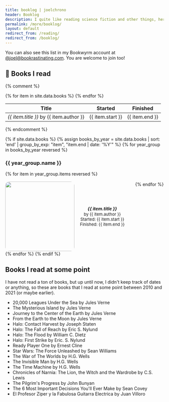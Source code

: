 ```yaml
---
title: booklog | joelchrono
header: Booklog
description: I quite like reading science fiction and other things, here's a log of the books I've read divided by year.
permalink: /more/booklog/
layout: default
redirect_from: /reading/
redirect_from: /booklog/
---
```


You can also see this list in my Bookwyrm account at [@joel@bookrastinating.com](https://bookrastinating.com/user/joel). You are welcome to join too!

## 👤 Books I read

{% comment %}
<table>
  <thead>
    <tr>
      <th>Title</th>
      <th>Started</th>
      <th>Finished</th>
    </tr>
  </thead>
  <tbody>
{% for item in site.data.books %}
    <tr>
      <td><i>{{ item.title }}</i> by {{ item.author }}</td>
      <td>{{ item.start }}</td>
      <td>{{ item.end }}</td>
    </tr>
{% endfor %}
  </tbody>
</table>
{% endcomment %}

<style>
  .responsive-grid {
    display: flex;
    gap: 1rem;
    flex-wrap: wrap;
    justify-content: left;
  }

  .book-cover-container {
    background-color: var(--code-bg);
    border-radius: 12px;
    display: flex;
    flex: 1 1 290px;
    flex-direction: row;
  }

  .book-cover {
    background-size: cover;
    background-position: center;
    border-radius: 12px;
    overflow: hidden;
    position: relative;
    text-align: center;
    height: 220px;
    min-width: 130px;
  }

  .content {
    display: flex;
    flex-grow: 1;
    padding: 0 .8rem;
    align-items: center;
    text-align: center;
    justify-content: center;
  }

  .title {
    font-weight: bold;
    line-height: 1.3;
  }

  .artist {
    font-size: small;
  }

  .dates {
    font-size: small;
    white-space: pre-line;
    overflow: visible;
  }

  @media screen and (max-width: 600px) {
    .book-cover-container {
        flex-direction: row;
    }

    .book-cover {
      height: 170px;
      flex: 0 0 100px;  
      margin-right: 10px;
    }

    .content {
    flex-grow: 1;
    min-height: 0px;
    align-items: right;
    text-align: right;
    justify-content: right;
    }
    .dates {
    display: inline;
    }
  }
</style>

{% if site.data.books %}
  {% assign books_by_year = site.data.books | sort: 'end' | group_by_exp: "item", "item.end | date: '%Y'" %}
  {% for year_group in books_by_year reversed %}
  <h3>{{ year_group.name }}</h3>
  <div class="responsive-grid">
  {% for item in year_group.items reversed %}
  <div class="book-cover-container">
  <div class="book-cover">
  <img class="book-cover" src="{{ item.cover }}">
  </div>
  <div class="content">
      <div class="info">
      <div class="title"><i>{{ item.title }}</i></div>
      <div class="artist">by {{ item.author }}</div>
      <div class="dates">Started: {{ item.start }}</div>
      <div class="dates">Finished: {{ item.end }}</div>
      </div>
      </div>
      </div>
          {% endfor %}
  </div>
  {% endfor %}
{% endif %}







## Books I read at some point

I have not read a ton of books, but up until now, I didn't keep track of dates or anything, so these are books that I read at some point between 2010 and 2021 (or maybe earlier).

- 20,000 Leagues Under the Sea by Jules Verne
- The Mysterious Island by Jules Verne
- Journey to the Center of the Earth by Jules Verne
- From the Earth to the Moon by Jules Verne
- Halo: Contact Harvest by Joseph Staten
- Halo: The Fall of Reach by Eric S. Nylund
- Halo: The Flood by William C. Dietz
- Halo: First Strike by Eric. S. Nylund
- Ready Player One by Ernest Cline
- Star Wars: The Force Unleashed by Sean Williams
- The War of The Worlds by H.G. Wells
- The Invisible Man by H.G. Wells
- The Time Machine by H.G. Wells
- Chronicles of Narnia: The Lion, the Witch and the Wardrobe by C.S. Lewis
- The Pilgrim's Progress by John Bunyan
- The 6 Most Important Decisions You'll Ever Make by Sean Covey
- El Profesor Ziper y la Fabulosa Guitarra Electrica by Juan Villoro
